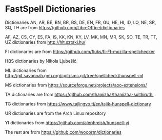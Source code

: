# FastSpell Dictionaries

Dictionaries AN, AR, BE, BN, BR, BS, DE, EN, FR,  GU, HE, HI, ID, LO, NE, SR, SQ, TH are from https://github.com/LibreOffice/dictionaries

AF, AZ, CS, CY, ES, FA, IS, KK, KN, KY, LV, MK, MN, MR, SK, SO, TE, TR, TT, UZ dictionaries from http://hlt.sztaki.hu/

FI dictionaries are from https://github.com/fluks/fi-FI-mozilla-spellchecker

HBS dictionaries by Nikola Ljubešić.

ML dictionaries from http://git.savannah.gnu.org/cgit/smc.git/tree/spellcheck/hunspell-ml

MS dictionaries from https://sourceforge.net/projects/aoo-extensions/

TA dictionaries are from https://github.com/thamizha/thamizha-solthiruthi

TG dictionaries from https://www.tajlingvo.tj/en/tajik-hunspell-dictionary

UR dictionaries are from the Arch Linux repository

YI dictionaries from https://github.com/alephreish/hunspell-yi

The rest are from https://github.com/wooorm/dictionaries
